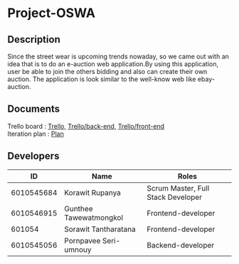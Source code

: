 # Project-OSWA

## Description

Since the street wear is upcoming trends nowaday, so we came out with an idea that is to do an e-auction web application.By using this application, user be able to join the others bidding and also can create their own auction. The application is look similar to the well-know web like ebay-auction.

## Documents

Trello board : [Trello](https://trello.com/b/myhM5Ihs), [Trello/back-end](https://trello.com/b/myhM5Ihs), [Trello/front-end](https://trello.com/b/nYyXxN0K)</br>
Iteration plan : [Plan](https://github.com/KorawitRupanya/Project-OSWA/wiki/Plan)

## Developers

| ID         | Name                   | Roles                              |
| ---------- | ---------------------- | ---------------------------------- |
| 6010545684 | Korawit Rupanya        | Scrum Master, Full Stack Developer |
| 6010546915 | Gunthee Tawewatmongkol | Frontend-developer                 |
| 601054     | Sorawit Tantharatana   | Frontend-developer                 |
| 6010545056 | Pornpavee Seri-umnouy  | Backend-developer                  |
